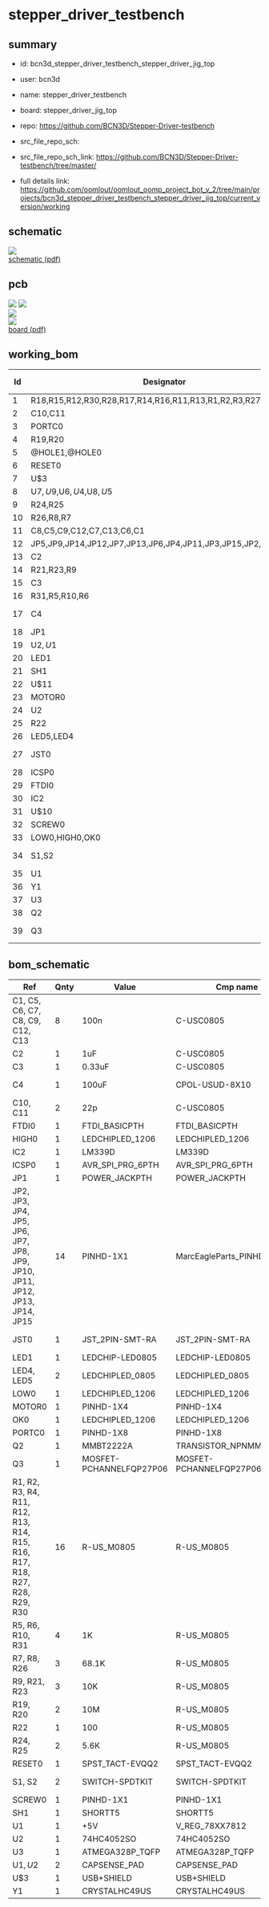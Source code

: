 # stepper_driver_testbench
 
## summary 
* id: bcn3d_stepper_driver_testbench_stepper_driver_jig_top
* user: bcn3d
* name: stepper_driver_testbench
* board: stepper_driver_jig_top
* repo: https://github.com/BCN3D/Stepper-Driver-testbench



* src_file_repo_sch: 
* src_file_repo_sch_link: https://github.com/BCN3D/Stepper-Driver-testbench/tree/master/
* full details link: https://github.com/oomlout/oomlout_oomp_project_bot_v_2/tree/main/projects/bcn3d_stepper_driver_testbench_stepper_driver_jig_top/current_version/working  

## schematic  
![](working_schematic_600.png)  
[schematic (pdf)](working_schematic.pdf)  

## pcb  
![](working_3d_600.png) 
![](working_3d_front_600.png)  
![](working_3d_back_600.png)  
![](working_600.png)  
[board (pdf)](working.pdf)  

## working_bom
| Id | Designator | Footprint | Quantity | Designation | Supplier and ref |  | None | 
| --- | --- | --- | --- | --- | --- | --- | --- | 
| 1 | R18,R15,R12,R30,R28,R17,R14,R16,R11,R13,R1,R2,R3,R27,R4,R29 | M0805 | 16 |  |  |  | [''] | 
| 2 | C10,C11 | C0805 | 2 | 22p |  |  | [''] | 
| 3 | PORTC0 | 1X08 | 1 |  |  |  | [''] | 
| 4 | R19,R20 | M0805 | 2 | 10M |  |  | [''] | 
| 5 | @HOLE1,@HOLE0 |  | 2 |  |  |  | [''] | 
| 6 | RESET0 | EVQ-Q2 | 1 | SPST_TACT-EVQQ2 |  |  | [''] | 
| 7 | U$3 | USB-B-PTH | 1 | USB+SHIELD |  |  | [''] | 
| 8 | U$7,U$9,U$6,U$4,U$8,U$5 | STAND-OFF | 6 |  |  |  | [''] | 
| 9 | R24,R25 | M0805 | 2 | 5.6K |  |  | [''] | 
| 10 | R26,R8,R7 | M0805 | 3 | 68.1K |  |  | [''] | 
| 11 | C8,C5,C9,C12,C7,C13,C6,C1 | C0805 | 8 | 100n |  |  | [''] | 
| 12 | JP5,JP9,JP14,JP12,JP7,JP13,JP6,JP4,JP11,JP3,JP15,JP2,JP10,JP8 | POGOPIN | 14 |  |  |  | [''] | 
| 13 | C2 | C0805 | 1 | 1uF |  |  | [''] | 
| 14 | R21,R23,R9 | M0805 | 3 | 10K |  |  | [''] | 
| 15 | C3 | C0805 | 1 | 0.33uF |  |  | [''] | 
| 16 | R31,R5,R10,R6 | M0805 | 4 | 1K |  |  | [''] | 
| 17 | C4 | UD-8X10_NICHICON | 1 | 100uF |  |  | [''] | 
| 18 | JP1 | POWER_JACK_PTH | 1 | POWER_JACKPTH |  |  | [''] | 
| 19 | U$2,U$1 | CAPSENSE_PAD | 2 | CAPSENSE_PAD |  |  | [''] | 
| 20 | LED1 | CHIP-LED0805 | 1 |  |  |  | [''] | 
| 21 | SH1 | SHORT_TOP-50 | 1 | SHORTT5 |  |  | [''] | 
| 22 | U$11 | BCN3D_LOGO | 1 |  |  |  | [''] | 
| 23 | MOTOR0 | 1X04 | 1 |  |  |  | [''] | 
| 24 | U2 | SO16 | 1 | 74HC4052 |  |  | [''] | 
| 25 | R22 | M0805 | 1 | 100 |  |  | [''] | 
| 26 | LED5,LED4 | CHIPLED_0805 | 2 |  |  |  | [''] | 
| 27 | JST0 | JST-PH-2-SMT-RA | 1 |  |  |  | [''] | 
| 28 | ICSP0 | 2X3 | 1 | AVR_SPI_PRG_6PTH |  |  | [''] | 
| 29 | FTDI0 | FTDI_BASIC | 1 | FTDI_BASICPTH |  |  | [''] | 
| 30 | IC2 | SO14 | 1 | LM339D |  |  | [''] | 
| 31 | U$10 | FCIM_LOGO | 1 |  |  |  | [''] | 
| 32 | SCREW0 | 1X01 | 1 |  |  |  | [''] | 
| 33 | LOW0,HIGH0,OK0 | CHIPLED_1206 | 3 |  |  |  | [''] | 
| 34 | S1,S2 | SWITCH-SPDT_KIT | 2 |  |  |  | [''] | 
| 35 | U1 | TO-252 | 1 | +5V |  |  | [''] | 
| 36 | Y1 | HC49US | 1 |  |  |  | [''] | 
| 37 | U3 | TQFP32-08 | 1 | ATMEGA328P |  |  | [''] | 
| 38 | Q2 | SOT23-3 | 1 | MMBT2222A |  |  | [''] | 
| 39 | Q3 | TO220V | 1 | MOSFET-PCHANNELFQP27P06 |  |  | [''] | 


## bom_schematic
| Ref | Qnty | Value | Cmp name | Footprint | Description | Vendor | DNP | 
| --- | --- | --- | --- | --- | --- | --- | --- | 
| C1, C5, C6, C7, C8, C9, C12, C13 | 8 | 100n | C-USC0805 | working:C0805 |  |  |  | 
| C2 | 1 | 1uF | C-USC0805 | working:C0805 |  |  |  | 
| C3 | 1 | 0.33uF | C-USC0805 | working:C0805 |  |  |  | 
| C4 | 1 | 100uF | CPOL-USUD-8X10 | working:UD-8X10_NICHICON |  |  |  | 
| C10, C11 | 2 | 22p | C-USC0805 | working:C0805 |  |  |  | 
| FTDI0 | 1 | FTDI_BASICPTH | FTDI_BASICPTH | working:FTDI_BASIC |  |  |  | 
| HIGH0 | 1 | LEDCHIPLED_1206 | LEDCHIPLED_1206 | working:CHIPLED_1206 |  |  |  | 
| IC2 | 1 | LM339D | LM339D | working:SO14 |  |  |  | 
| ICSP0 | 1 | AVR_SPI_PRG_6PTH | AVR_SPI_PRG_6PTH | working:2X3 |  |  |  | 
| JP1 | 1 | POWER_JACKPTH | POWER_JACKPTH | working:POWER_JACK_PTH |  |  |  | 
| JP2, JP3, JP4, JP5, JP6, JP7, JP8, JP9, JP10, JP11, JP12, JP13, JP14, JP15 | 14 | PINHD-1X1 | MarcEagleParts_PINHD-1X1 | working:POGOPIN |  |  |  | 
| JST0 | 1 | JST_2PIN-SMT-RA | JST_2PIN-SMT-RA | working:JST-PH-2-SMT-RA |  |  |  | 
| LED1 | 1 | LEDCHIP-LED0805 | LEDCHIP-LED0805 | working:CHIP-LED0805 |  |  |  | 
| LED4, LED5 | 2 | LEDCHIPLED_0805 | LEDCHIPLED_0805 | working:CHIPLED_0805 |  |  |  | 
| LOW0 | 1 | LEDCHIPLED_1206 | LEDCHIPLED_1206 | working:CHIPLED_1206 |  |  |  | 
| MOTOR0 | 1 | PINHD-1X4 | PINHD-1X4 | working:1X04 |  |  |  | 
| OK0 | 1 | LEDCHIPLED_1206 | LEDCHIPLED_1206 | working:CHIPLED_1206 |  |  |  | 
| PORTC0 | 1 | PINHD-1X8 | PINHD-1X8 | working:1X08 |  |  |  | 
| Q2 | 1 | MMBT2222A | TRANSISTOR_NPNMMBT2222A | working:SOT23-3 |  |  |  | 
| Q3 | 1 | MOSFET-PCHANNELFQP27P06 | MOSFET-PCHANNELFQP27P06 | working:TO220V |  |  |  | 
| R1, R2, R3, R4, R11, R12, R13, R14, R15, R16, R17, R18, R27, R28, R29, R30 | 16 | R-US_M0805 | R-US_M0805 | working:M0805 |  |  |  | 
| R5, R6, R10, R31 | 4 | 1K | R-US_M0805 | working:M0805 |  |  |  | 
| R7, R8, R26 | 3 | 68.1K | R-US_M0805 | working:M0805 |  |  |  | 
| R9, R21, R23 | 3 | 10K | R-US_M0805 | working:M0805 |  |  |  | 
| R19, R20 | 2 | 10M | R-US_M0805 | working:M0805 |  |  |  | 
| R22 | 1 | 100 | R-US_M0805 | working:M0805 |  |  |  | 
| R24, R25 | 2 | 5.6K | R-US_M0805 | working:M0805 |  |  |  | 
| RESET0 | 1 | SPST_TACT-EVQQ2 | SPST_TACT-EVQQ2 | working:EVQ-Q2 |  |  |  | 
| S1, S2 | 2 | SWITCH-SPDTKIT | SWITCH-SPDTKIT | working:SWITCH-SPDT_KIT |  |  |  | 
| SCREW0 | 1 | PINHD-1X1 | PINHD-1X1 | working:1X01 |  |  |  | 
| SH1 | 1 | SHORTT5 | SHORTT5 | working:SHORT_TOP-50 |  |  |  | 
| U1 | 1 | +5V | V_REG_78XX7812 | working:TO-252 |  |  |  | 
| U2 | 1 | 74HC4052SO | 74HC4052SO | working:SO16 |  |  |  | 
| U3 | 1 | ATMEGA328P_TQFP | ATMEGA328P_TQFP | working:TQFP32-08 |  |  |  | 
| U$1, U$2 | 2 | CAPSENSE_PAD | CAPSENSE_PAD | working:CAPSENSE_PAD |  |  |  | 
| U$3 | 1 | USB+SHIELD | USB+SHIELD | working:USB-B-PTH |  |  |  | 
| Y1 | 1 | CRYSTALHC49US | CRYSTALHC49US | working:HC49US |  |  |  | 



